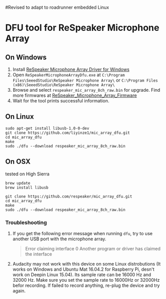 #Revised to adapt to roadrunner embedded Linux


DFU tool for ReSpeaker Microphone Array
=======================================

## On Windows
1. Install [ReSpeaker Microphone Array Driver for Windows](https://github.com/Fuhua-Chen/ReSpeaker_Microphone_Array_Driver)
2. Open `ReSpeakerMicrophoneArrayDfu.exe` at `C:\Program Files\SeeedStudio\ReSpeaker Microphone Array\` or `C:\Program Files (x86)\SeeedStudio\ReSpeaker Microphone Array\`
3. Browse and select `respeaker_mic_array_8ch_raw.bin` for upgrade. Find more firmwares at [ReSpeaker_Microphone_Array_Firmware](https://github.com/respeaker/ReSpeaker_Microphone_Array_Firmware)
4. Wait for the tool prints successful information.

## On Linux
```
sudo apt-get install libusb-1.0-0-dev 
git clone https://github.com/liyinze1/mic_array_dfu.git
cd mic_array_dfu
make
sudo ./dfu --download respeaker_mic_array_8ch_raw.bin
```

## On OSX 
tested on High Sierra
```
brew update
brew install libusb

git clone https://github.com/respeaker/mic_array_dfu.git
cd mic_array_dfu
make
sudo ./dfu --download respeaker_mic_array_8ch_raw.bin
```

### Troubleshooting
1. If you get the following error message when running `dfu`, try to use another USB port with the microphone array.

   >Error claiming interface 0
    Another program or driver has claimed the interface

2. Audacity may not work with this device on some Linux distrobutions  (It works on Windows and Ubuntu Mat 16.04.2 for Raspberry Pi, desn't work on Deepin Linux 15.04). Its sample rate can be 16000 Hz and 32000 Hz. Make sure you set the sample rate to 16000Hz or 32000Hz befor recording. If failed to record anything, re-plug the device and try again.
